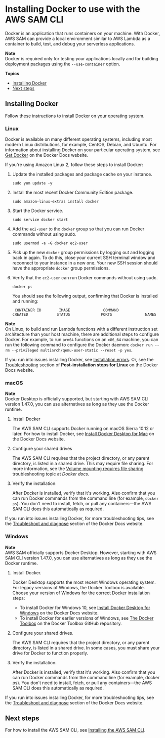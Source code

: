 # Installing Docker to use with the AWS SAM CLI<a name="install-docker"></a>

Docker is an application that runs containers on your machine\. With Docker, AWS SAM can provide a local environment similar to AWS Lambda as a container to build, test, and debug your serverless applications\.

**Note**  
Docker is required only for testing your applications locally and for building deployment packages using the `--use-container` option\.

**Topics**
+ [Installing Docker](#install-docker-instructions)
+ [Next steps](#install-docker-next-steps)

## Installing Docker<a name="install-docker-instructions"></a>

Follow these instructions to install Docker on your operating system\.

### Linux<a name="install-docker-instructions-linux"></a>

Docker is available on many different operating systems, including most modern Linux distributions, for example, CentOS, Debian, and Ubuntu\. For information about installing Docker on your particular operating system, see [Get Docker](https://docs.docker.com/get-docker/) on the Docker Docs website\.

If you're using Amazon Linux 2, follow these steps to install Docker:

1. Update the installed packages and package cache on your instance\.

   ```
   sudo yum update -y
   ```

1. Install the most recent Docker Community Edition package\.

   ```
   sudo amazon-linux-extras install docker
   ```

1. Start the Docker service\.

   ```
   sudo service docker start
   ```

1. Add the `ec2-user` to the `docker` group so that you can run Docker commands without using sudo\.

   ```
   sudo usermod -a -G docker ec2-user
   ```

1. Pick up the new `docker` group permissions by logging out and logging back in again\. To do this, close your current SSH terminal window and reconnect to your instance in a new one\. Your new SSH session should have the appropriate `docker` group permissions\.

1. Verify that the `ec2-user` can run Docker commands without using sudo\.

   ```
   docker ps
   ```

   You should see the following output, confirming that Docker is installed and running:

   ```
    CONTAINER ID        IMAGE               COMMAND             CREATED             STATUS              PORTS               NAMES
   ```

**Note**  
On Linux, to build and run Lambda functions with a different instruction set architecture than your host machine, there are additional steps to configure Docker\. For example, to run `arm64` functions on an `x86_64` machine, you can run the following command to configure the Docker daemon: `docker run --rm --privileged multiarch/qemu-user-static --reset -p yes`\.

If you run into issues installing Docker, see [Installation errors](sam-cli-troubleshooting.md#sam-cli-troubleshoot-install)\. Or, see the [Troubleshooting](https://docs.docker.com/engine/install/linux-postinstall/#troubleshooting) section of **Post\-installation steps for Linux** on the Docker Docs website\.

### macOS<a name="install-docker-instructions-macos"></a>

**Note**  
Docker Desktop is officially supported, but starting with AWS SAM CLI version 1\.47\.0, you can use alternatives as long as they use the Docker runtime\.

1. Install Docker

   The AWS SAM CLI supports Docker running on macOS Sierra 10\.12 or later\. For how to install Docker, see [Install Docker Desktop for Mac](https://docs.docker.com/docker-for-mac/install/) on the Docker Docs website\.

1. Configure your shared drives

   The AWS SAM CLI requires that the project directory, or any parent directory, is listed in a shared drive\. This may require file sharing\. For more information, see the [ Volume mounting requires file sharing](https://docs.docker.com/desktop/troubleshoot/topics/#volume-mounting-requires-file-sharing-for-any-project-directories-outside-of-home) troubleshooting topic at *Docker docs*\.

1. Verify the installation

   After Docker is installed, verify that it's working\. Also confirm that you can run Docker commands from the command line \(for example, `docker ps`\)\. You don't need to install, fetch, or pull any containers—the AWS SAM CLI does this automatically as required\.

If you run into issues installing Docker, for more troubleshooting tips, see the [Troubleshoot and diagnose](https://docs.docker.com/docker-for-mac/troubleshoot/) section of the Docker Docs website\.

### Windows<a name="install-docker-instructions-windows"></a>

**Note**  
AWS SAM officially supports Docker Desktop\. However, starting with AWS SAM CLI version 1\.47\.0, you can use alternatives as long as they use the Docker runtime\.

1. Install Docker\.

   Docker Desktop supports the most recent Windows operating system\. For legacy versions of Windows, the Docker Toolbox is available\. Choose your version of Windows for the correct Docker installation steps:
   + To install Docker for Windows 10, see [Install Docker Desktop for Windows](https://docs.docker.com/docker-for-windows/install/) on the Docker Docs website\.
   + To install Docker for earlier versions of Windows, see [The Docker Toolbox](https://github.com/docker-archive/toolbox) on the Docker Toolbox GitHub repository\.

1. Configure your shared drives\.

   The AWS SAM CLI requires that the project directory, or any parent directory, is listed in a shared drive\. In some cases, you must share your drive for Docker to function properly\.

1. Verify the installation\.

   After Docker is installed, verify that it's working\. Also confirm that you can run Docker commands from the command line \(for example, docker ps\)\. You don't need to install, fetch, or pull any containers—the AWS SAM CLI does this automatically as required\.

If you run into issues installing Docker, for more troubleshooting tips, see the [Troubleshoot and diagnose](https://docs.docker.com/docker-for-mac/troubleshoot/) section of the Docker Docs website\.

## Next steps<a name="install-docker-next-steps"></a>

For how to install the AWS SAM CLI, see [Installing the AWS SAM CLI](install-sam-cli.md)\.